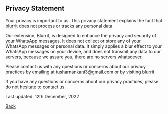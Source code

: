 ## Privacy Statement

Your privacy is important to us. This privacy statement explains the fact that [blurrit](https://tusharnankani.github.io/blurrit) does not process or tracks any personal data.

Our extension, Blurrit, is designed to enhance the privacy and security of your WhatsApp messages. It does not collect or store any of your WhatsApp messages or personal data. It simply applies a blur effect to your WhatsApp messages on your device, and does not transmit any data to our servers, because we assure you, there are no servers whatsoever.

Please contact us with any questions or concerns about our privacy practices by emailing at [tusharnankani3@gmail.com](mailto:tusharnankani3@gmail.com) or by visiting [blurrit](https://tusharnankani.github.io/blurrit).

If you have any questions or concerns about our privacy practices, please do not hesitate to contact us.

Last updated: 12th December, 2022

[Back](/blurrit)